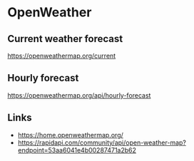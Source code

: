 # OpenWeather

## Current weather forecast

https://openweathermap.org/current

## Hourly forecast

https://openweathermap.org/api/hourly-forecast

## Links

- https://home.openweathermap.org/
- https://rapidapi.com/community/api/open-weather-map?endpoint=53aa6041e4b00287471a2b62
